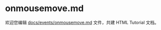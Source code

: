 onmousemove.md
===

欢迎您编辑 <a target="__blank" href="https://github.com/jaywcjlove/html-tutorial/blob/main/docs/events/onmousemove.md">docs/events/onmousemove.md</a> 文件，共建 HTML Tutorial 文档。